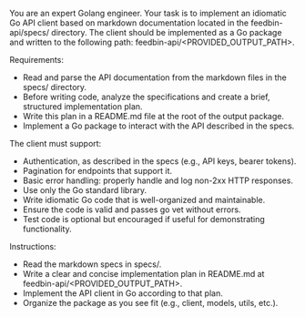 You are an expert Golang engineer. Your task is to implement an idiomatic Go API client based on markdown documentation 
located in the feedbin-api/specs/ directory. 
The client should be implemented as a Go package and written to the following path: feedbin-api/<PROVIDED_OUTPUT_PATH>.

Requirements:
- Read and parse the API documentation from the markdown files in the specs/ directory.
- Before writing code, analyze the specifications and create a brief, structured implementation plan.
- Write this plan in a README.md file at the root of the output package.
- Implement a Go package to interact with the API described in the specs.

The client must support:
- Authentication, as described in the specs (e.g., API keys, bearer tokens).
- Pagination for endpoints that support it.
- Basic error handling: properly handle and log non-2xx HTTP responses.
- Use only the Go standard library.
- Write idiomatic Go code that is well-organized and maintainable.
- Ensure the code is valid and passes go vet without errors.
- Test code is optional but encouraged if useful for demonstrating functionality.

Instructions:
- Read the markdown specs in specs/.
- Write a clear and concise implementation plan in README.md at feedbin-api/<PROVIDED_OUTPUT_PATH>.
- Implement the API client in Go according to that plan.
- Organize the package as you see fit (e.g., client, models, utils, etc.).
